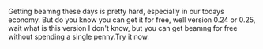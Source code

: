Getting beamng these days is pretty hard, especially in our todays economy. But do you know you can get it for free, well version 0.24 or 0.25, wait what is this version I don't know, but you can get beamng for free without spending a single penny.Try it now.
